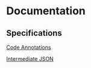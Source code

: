 # Documentation

## Specifications

[Code Annotations](https://github.com/threatspec/specifications/blob/master/code_annotations-0.1.md)

[Intermediate JSON](https://github.com/threatspec/specifications/blob/master/lair_schema-0.1.json)


